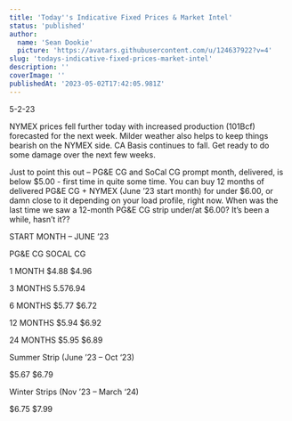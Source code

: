 ```yaml
---
title: 'Today''s Indicative Fixed Prices & Market Intel'
status: 'published'
author:
  name: 'Sean Dookie'
  picture: 'https://avatars.githubusercontent.com/u/124637922?v=4'
slug: 'todays-indicative-fixed-prices-market-intel'
description: ''
coverImage: ''
publishedAt: '2023-05-02T17:42:05.981Z'
---
```


5-2-23

NYMEX prices fell further today with increased production (101Bcf) forecasted for the next week. Milder weather also helps to keep things bearish on the NYMEX side. CA Basis continues to fall. Get ready to do some damage over the next few weeks.

Just to point this out – PG&E CG and SoCal CG prompt month, delivered, is below $5.00 - first time in quite some time. You can buy 12 months of delivered PG&E CG + NYMEX (June ’23 start month) for under $6.00, or damn close to it depending on your load profile, right now. When was the last time we saw a 12-month PG&E CG strip under/at $6.00? It’s been a while, hasn’t it??

START MONTH – JUNE ’23

PG&E CG SOCAL CG

1 MONTH $4.88 $4.96

3 MONTHS $5.57 $6.94

6 MONTHS $5.77 $6.72

12 MONTHS $5.94 $6.92

24 MONTHS $5.95 $6.89

Summer Strip (June ’23 – Oct ‘23)

$5.67 $6.79

Winter Strips (Nov ’23 – March ‘24)

$6.75 $7.99


